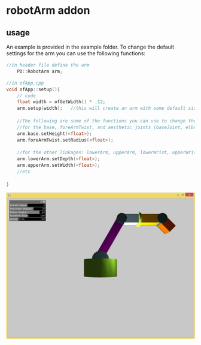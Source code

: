 # robotArm addon

## usage

An example is provided in the example folder. To change the default settings for the arm you can use the following functions:

```c++
//in header file define the arm
	PD::RobotArm arm;
```

```c++
//in ofApp.cpp
void ofApp::setup(){
	// code
	float width = ofGetWidth() * .12;
	arm.setup(width);	//this will create an arm with some default sizes

	//The following are some of the functions you can use to change the various dimensions
	//for the base, foreArmTwist, and aesthetic joints (baseJoint, elbowJoint, wristJoint) you can use the following
	arm.base.setHeight(<float>);
	arm.foreArmTwist.setRadius(<float>);

	//for the other linkages: lowerArm, upperArm, lowerWrist, upperWrist
	arm.lowerArm.setDepth(<float>);
	arm.upperArm.setWidth(<float>);
	//etc

}
```

![Demo Arm Usage](./demoUsage.JPG "Demo Arm Usage")













